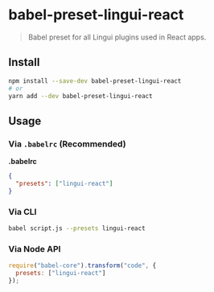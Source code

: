 # babel-preset-lingui-react

> Babel preset for all Lingui plugins used in React apps.

## Install

```sh
npm install --save-dev babel-preset-lingui-react
# or
yarn add --dev babel-preset-lingui-react
```

## Usage

### Via `.babelrc` (Recommended)

**.babelrc**

```json
{
  "presets": ["lingui-react"]
}
```

### Via CLI

```sh
babel script.js --presets lingui-react
```

### Via Node API

```javascript
require("babel-core").transform("code", {
  presets: ["lingui-react"]
});
```
